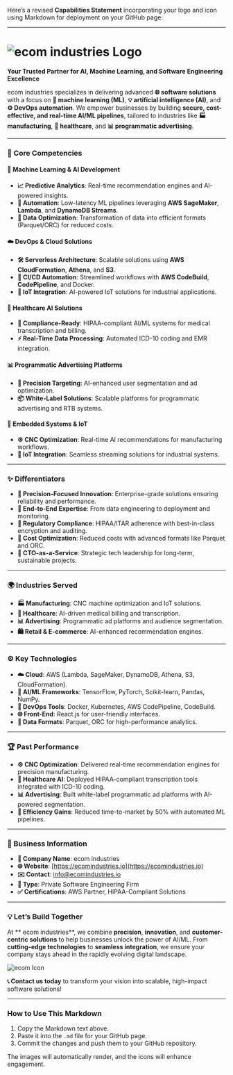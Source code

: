 Here’s a revised **Capabilities Statement** incorporating your logo and icon using Markdown for deployment on your GitHub page:

---

# ![ ecom industries Logo](https://nativestack-assets.s3.us-east-1.amazonaws.com/ecom-industries/logos/ecom1200x630.png)

**Your Trusted Partner for AI, Machine Learning, and Software Engineering Excellence**

ecom industries specializes in delivering advanced **🌐 software solutions** with a focus on **🤖 machine learning (ML)**, **💡 artificial intelligence (AI)**, and **⚙️ DevOps automation**. We empower businesses by building **secure, cost-effective, and real-time AI/ML pipelines**, tailored to industries like **🏭 manufacturing**, **🏥 healthcare**, and **📊 programmatic advertising**.

---

### **🎯 Core Competencies**

#### **🤖 Machine Learning & AI Development**

-   **📈 Predictive Analytics**: Real-time recommendation engines and AI-powered insights.
-   **🚀 Automation**: Low-latency ML pipelines leveraging **AWS SageMaker**, **Lambda**, and **DynamoDB Streams**.
-   **🧮 Data Optimization**: Transformation of data into efficient formats (Parquet/ORC) for reduced costs.

#### **☁️ DevOps & Cloud Solutions**

-   **🛠️ Serverless Architecture**: Scalable solutions using **AWS CloudFormation**, **Athena**, and **S3**.
-   **🔄 CI/CD Automation**: Streamlined workflows with **AWS CodeBuild**, **CodePipeline**, and Docker.
-   **🔌 IoT Integration**: AI-powered IoT solutions for industrial applications.

#### **🏥 Healthcare AI Solutions**

-   **💼 Compliance-Ready**: HIPAA-compliant AI/ML systems for medical transcription and billing.
-   **⚡ Real-Time Data Processing**: Automated ICD-10 coding and EMR integration.

#### **📊 Programmatic Advertising Platforms**

-   **🎯 Precision Targeting**: AI-enhanced user segmentation and ad optimization.
-   **📦 White-Label Solutions**: Scalable platforms for programmatic advertising and RTB systems.

#### **🔧 Embedded Systems & IoT**

-   **⚙️ CNC Optimization**: Real-time AI recommendations for manufacturing workflows.
-   **📡 IoT Integration**: Seamless streaming solutions for industrial systems.

---

### **✨ Differentiators**

-   **🎯 Precision-Focused Innovation**: Enterprise-grade solutions ensuring reliability and performance.
-   **🔄 End-to-End Expertise**: From data engineering to deployment and monitoring.
-   **🔐 Regulatory Compliance**: HIPAA/ITAR adherence with best-in-class encryption and auditing.
-   **💸 Cost Optimization**: Reduced costs with advanced formats like Parquet and ORC.
-   **🧠 CTO-as-a-Service**: Strategic tech leadership for long-term, sustainable projects.

---

### **🌍 Industries Served**

-   **🏭 Manufacturing**: CNC machine optimization and IoT solutions.
-   **🏥 Healthcare**: AI-driven medical billing and transcription.
-   **📊 Advertising**: Programmatic ad platforms and audience segmentation.
-   **🛍️ Retail & E-commerce**: AI-enhanced recommendation engines.

---

### **⚙️ Key Technologies**

-   **☁️ Cloud**: AWS (Lambda, SageMaker, DynamoDB, Athena, S3, CloudFormation).
-   **🧮 AI/ML Frameworks**: TensorFlow, PyTorch, Scikit-learn, Pandas, NumPy.
-   **🔄 DevOps Tools**: Docker, Kubernetes, AWS CodePipeline, CodeBuild.
-   **🌐 Front-End**: React.js for user-friendly interfaces.
-   **💾 Data Formats**: Parquet, ORC for high-performance analytics.

---

### **🏆 Past Performance**

-   **⚙️ CNC Optimization**: Delivered real-time recommendation engines for precision manufacturing.
-   **🏥 Healthcare AI**: Deployed HIPAA-compliant transcription tools integrated with ICD-10 coding.
-   **📊 Advertising**: Built white-label programmatic ad platforms with AI-powered segmentation.
-   **🚀 Efficiency Gains**: Reduced time-to-market by 50% with automated ML pipelines.

---

### **📇 Business Information**

-   **📌 Company Name**: ecom industries
-   **🌐 Website**: [https://ecomindustries.io](https://ecomindustries.io)
-   **✉️ Contact**: [info@ecomindustries.io](mailto:info@ecomindustries.io)
-   **🏢 Type**: Private Software Engineering Firm
-   **✅ Certifications**: AWS Partner, HIPAA-Compliant Solutions

---

### **💡 Let’s Build Together**

At ** ecom industries**, we combine **precision**, **innovation**, and **customer-centric solutions** to help businesses unlock the power of AI/ML. From **cutting-edge technologies** to **seamless integration**, we ensure your company stays ahead in the rapidly evolving digital landscape.

![ecom Icon](https://nativestack-assets.s3.us-east-1.amazonaws.com/ecom-industries/logos/eci-icon-blue.png)

**📞 Contact us today** to transform your vision into scalable, high-impact software solutions!

---

### **How to Use This Markdown**

1. Copy the Markdown text above.
2. Paste it into the `.md` file for your GitHub page.
3. Commit the changes and push them to your GitHub repository.

The images will automatically render, and the icons will enhance engagement.
